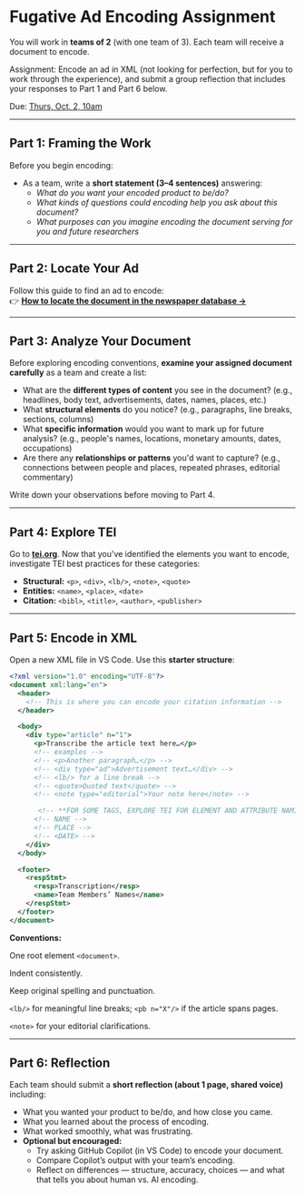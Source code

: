 # Fugative Ad Encoding Assignment  

You will work in **teams of 2** (with one team of 3). Each team will receive a document to encode. 

Assignment: Encode an ad in XML (not looking for perfection, but for you to work through the experience), and submit a group reflection that includes your responses to Part 1 and Part 6 below.

Due: [Thurs, Oct. 2, 10am](https://denison.instructure.com/courses/16395/assignments/162385)

---

## Part 1: Framing the Work  
Before you begin encoding:  
- As a team, write a **short statement (3–4 sentences)** answering:  
  - *What do you want your encoded product to be/do?*  
  - *What kinds of questions could encoding help you ask about this document?*  
  - *What purposes can you imagine encoding the document serving for you and future researchers*

---

## Part 2: Locate Your Ad  
Follow this guide to find an ad to encode:  
👉 **[How to locate the document in the newspaper database →](https://docs.google.com/document/d/1AsYwC4bY28roUFU49bxe6uIJ2Sh9iUtiIFb1DPpXgA4/edit?usp=sharing)**  

---

## Part 3: Analyze Your Document
Before exploring encoding conventions, **examine your assigned document carefully** as a team and create a list:

- What are the **different types of content** you see in the document? (e.g., headlines, body text, advertisements, dates, names, places, etc.)
- What **structural elements** do you notice? (e.g., paragraphs, line breaks, sections, columns)
- What **specific information** would you want to mark up for future analysis? (e.g., people's names, locations, monetary amounts, dates, occupations)
- Are there any **relationships or patterns** you'd want to capture? (e.g., connections between people and places, repeated phrases, editorial commentary)

Write down your observations before moving to Part 4.

---

## Part 4: Explore TEI  
Go to **[tei.org](https://tei-c.org)**. Now that you've identified the elements you want to encode, investigate TEI best practices for these categories:  

- **Structural:** `<p>`, `<div>`, `<lb/>`, `<note>`, `<quote>`  
- **Entities:** `<name>`, `<place>`, `<date>`  
- **Citation:** `<bibl>`, `<title>`, `<author>`, `<publisher>`
 
---

## Part 5: Encode in XML  
Open a new XML file in VS Code. Use this **starter structure**:  

```xml
<?xml version="1.0" encoding="UTF-8"?>
<document xml:lang="en">
  <header>
    <!-- This is where you can encode your citation information -->
  </header>

  <body>
    <div type="article" n="1">
      <p>Transcribe the article text here…</p>
      <!-- examples -->
      <!-- <p>Another paragraph…</p> -->
      <!-- <div type="ad">Advertisement text…</div> -->
      <!-- <lb/> for a line break -->
      <!-- <quote>Quoted text</quote> -->
      <!-- <note type="editorial">Your note here</note> -->

       <!-- **FOR SOME TAGS, EXPLORE TEI FOR ELEMENT AND ATTRIBUTE NAMING CONVENTIONS** -->
      <!-- NAME -->
      <!-- PLACE -->
      <!-- <DATE> -->
    </div>
  </body>

  <footer>
    <respStmt>
      <resp>Transcription</resp>
      <name>Team Members’ Names</name>
    </respStmt>
  </footer>
</document>
```

**Conventions:**

One root element `<document>`.

Indent consistently.

Keep original spelling and punctuation.

`<lb/>` for meaningful line breaks; `<pb n="X"/>` if the article spans pages.

`<note>` for your editorial clarifications.

---

## Part 6: Reflection  
Each team should submit a **short reflection (about 1 page, shared voice)** including:  
- What you wanted your product to be/do, and how close you came.  
- What you learned about the process of encoding.  
- What worked smoothly, what was frustrating.  
- **Optional but encouraged:**  
  - Try asking GitHub Copilot (in VS Code) to encode your document.  
  - Compare Copilot’s output with your team’s encoding.  
  - Reflect on differences — structure, accuracy, choices — and what that tells you about human vs. AI encoding.  
